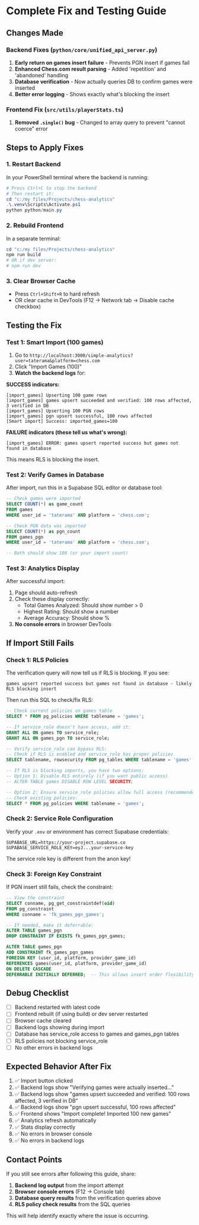 # Complete Fix and Testing Guide

## Changes Made

### Backend Fixes (`python/core/unified_api_server.py`)

1. **Early return on games insert failure** - Prevents PGN insert if games fail
2. **Enhanced Chess.com result parsing** - Added 'repetition' and 'abandoned' handling  
3. **Database verification** - Now actually queries DB to confirm games were inserted
4. **Better error logging** - Shows exactly what's blocking the insert

### Frontend Fix (`src/utils/playerStats.ts`)

1. **Removed `.single()` bug** - Changed to array query to prevent "cannot coerce" error

## Steps to Apply Fixes

### 1. Restart Backend

In your PowerShell terminal where the backend is running:

```powershell
# Press Ctrl+C to stop the backend
# Then restart it:
cd "c:/my files/Projects/chess-analytics"
.\.venv\Scripts\Activate.ps1
python python/main.py
```

### 2. Rebuild Frontend

In a separate terminal:

```powershell
cd "c:/my files/Projects/chess-analytics"
npm run build
# OR if dev server:
# npm run dev
```

### 3. Clear Browser Cache

- Press `Ctrl+Shift+R` to hard refresh
- OR clear cache in DevTools (F12 → Network tab → Disable cache checkbox)

## Testing the Fix

### Test 1: Smart Import (100 games)

1. Go to `http://localhost:3000/simple-analytics?user=taterama&platform=chess.com`
2. Click "Import Games (100)"
3. **Watch the backend logs** for:

**SUCCESS indicators:**
```
[import_games] Upserting 100 game rows
[import_games] games upsert succeeded and verified: 100 rows affected, 3 verified in DB
[import_games] Upserting 100 PGN rows
[import_games] pgn upsert successful, 100 rows affected
[Smart import] Success: imported_games=100
```

**FAILURE indicators (these tell us what's wrong):**
```
[import_games] ERROR: games upsert reported success but games not found in database
```
This means RLS is blocking the insert.

### Test 2: Verify Games in Database

After import, run this in a Supabase SQL editor or database tool:

```sql
-- Check games were imported
SELECT COUNT(*) as game_count 
FROM games 
WHERE user_id = 'taterama' AND platform = 'chess.com';

-- Check PGN data was imported  
SELECT COUNT(*) as pgn_count
FROM games_pgn
WHERE user_id = 'taterama' AND platform = 'chess.com';

-- Both should show 100 (or your import count)
```

### Test 3: Analytics Display

After successful import:

1. Page should auto-refresh
2. Check these display correctly:
   - Total Games Analyzed: Should show number > 0
   - Highest Rating: Should show a number
   - Average Accuracy: Should show %
3. **No console errors** in browser DevTools

## If Import Still Fails

### Check 1: RLS Policies

The verification query will now tell us if RLS is blocking. If you see:

```
games upsert reported success but games not found in database - likely RLS blocking insert
```

Then run this SQL to check/fix RLS:

```sql
-- Check current policies on games table
SELECT * FROM pg_policies WHERE tablename = 'games';

-- If service_role doesn't have access, add it:
GRANT ALL ON games TO service_role;
GRANT ALL ON games_pgn TO service_role;

-- Verify service_role can bypass RLS:
-- Check if RLS is enabled and service_role has proper policies
SELECT tablename, rowsecurity FROM pg_tables WHERE tablename = 'games';

-- If RLS is blocking imports, you have two options:
-- Option 1: Disable RLS entirely (if you want public access)
-- ALTER TABLE games DISABLE ROW LEVEL SECURITY;

-- Option 2: Ensure service_role policies allow full access (recommended)
-- Check existing policies:
SELECT * FROM pg_policies WHERE tablename = 'games';
```

### Check 2: Service Role Configuration

Verify your `.env` or environment has correct Supabase credentials:

```env
SUPABASE_URL=https://your-project.supabase.co
SUPABASE_SERVICE_ROLE_KEY=eyJ...your-service-key
```

The service role key is different from the anon key!

### Check 3: Foreign Key Constraint

If PGN insert still fails, check the constraint:

```sql
-- View the constraint
SELECT conname, pg_get_constraintdef(oid)
FROM pg_constraint
WHERE conname = 'fk_games_pgn_games';

-- If needed, make it deferrable:
ALTER TABLE games_pgn 
DROP CONSTRAINT IF EXISTS fk_games_pgn_games;

ALTER TABLE games_pgn
ADD CONSTRAINT fk_games_pgn_games
FOREIGN KEY (user_id, platform, provider_game_id)
REFERENCES games(user_id, platform, provider_game_id)
ON DELETE CASCADE
DEFERRABLE INITIALLY DEFERRED;  -- This allows insert order flexibility
```

## Debug Checklist

- [ ] Backend restarted with latest code
- [ ] Frontend rebuilt (if using build) or dev server restarted
- [ ] Browser cache cleared
- [ ] Backend logs showing during import
- [ ] Database has service_role access to games and games_pgn tables
- [ ] RLS policies not blocking service_role
- [ ] No other errors in backend logs

## Expected Behavior After Fix

1. ✅ Import button clicked
2. ✅ Backend logs show "Verifying games were actually inserted..."
3. ✅ Backend logs show "games upsert succeeded and verified: 100 rows affected, 3 verified in DB"
4. ✅ Backend logs show "pgn upsert successful, 100 rows affected"  
5. ✅ Frontend shows "Import complete! Imported 100 new games"
6. ✅ Analytics refresh automatically
7. ✅ Stats display correctly
8. ✅ No errors in browser console
9. ✅ No errors in backend logs

## Contact Points

If you still see errors after following this guide, share:

1. **Backend log output** from the import attempt
2. **Browser console errors** (F12 → Console tab)
3. **Database query results** from the verification queries above
4. **RLS policy check results** from the SQL queries

This will help identify exactly where the issue is occurring.

